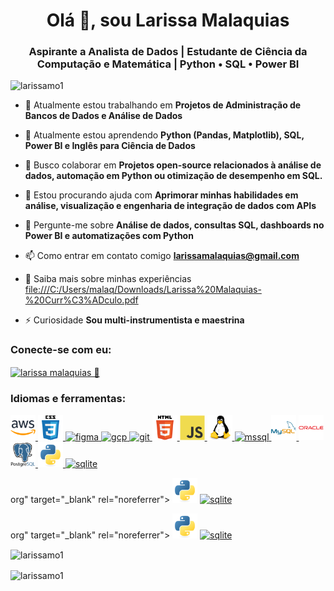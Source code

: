<h1 align="center">Olá 👋, sou Larissa Malaquias</h1>
<h3 align="center">Aspirante a Analista de Dados | Estudante de Ciência da Computação e Matemática | Python • SQL • Power BI</h3>

<p align="left"> <img src="https://komarev.com/ghpvc/?username=larissamo1&label=Profile%20views&color=0e75b6&style=flat" alt="larissamo1" /> </p>

- 🔭 Atualmente estou trabalhando em **Projetos de Administração de Bancos de Dados e Análise de Dados**

- 🌱 Atualmente estou aprendendo **Python (Pandas, Matplotlib), SQL, Power BI e Inglês para Ciência de Dados**

- 👯 Busco colaborar em **Projetos open-source relacionados à análise de dados, automação em Python ou otimização de desempenho em SQL.**

- 🤝 Estou procurando ajuda com **Aprimorar minhas habilidades em análise, visualização e engenharia de integração de dados com APIs**

- 💬 Pergunte-me sobre **Análise de dados, consultas SQL, dashboards no Power BI e automatizações com Python**

- 📫 Como entrar em contato comigo **larissamalaquias@gmail.com**

- 📄 Saiba mais sobre minhas experiências [file:///C:/Users/malaq/Downloads/Larissa%20Malaquias-%20Curr%C3%ADculo.pdf](file:///C:/Users/malaq/Downloads/Larissa%20Malaquias-%20Curr%C3%ADculo.pdf)

- ⚡ Curiosidade **Sou multi-instrumentista e maestrina**

<h3 align="left">Conecte-se com eu:</h3>
<p align="left">
<a href="https://linkedin.com/in/larissa malaquias 🎲" target="blank"><img align="center" src="https://raw.githubusercontent.com/rahuldkjain/github-profile-readme-generator/master/src/images/icons/Social/linked-in-alt.svg" alt="larissa malaquias 🎲" height="30" width="40" /></a>
</p>

<h3 align="left">Idiomas e ferramentas:</h3>
<p align="left"> <a href="https://aws.amazon.com" target="_blank" rel="noreferrer"> <img src="https://raw.githubusercontent.com/devicons/devicon/master/icons/amazonwebservices/amazonwebservices-original-wordmark.svg" alt="aws" width="40" height="40"/> </a> <a href="https://www.w3schools.com/css/" target="_blank" rel="noreferrer"> <img src="https://raw.githubusercontent.com/devicons/devicon/master/icons/css3/css3-original-wordmark.svg" alt="css3" width="40" height="40"/> </a> <a href="https://www.figma.com/" target="_blank" rel="noreferrer"> <img src="https://www.vectorlogo.zone/logos/figma/figma-icon.svg" alt="figma" width="40" height="40"/> </a> <a href="https://cloud.google.com" target="_blank" rel="noreferrer"> <img src="https://www.vectorlogo.zone/logos/google_cloud/google_cloud-icon.svg" alt="gcp" width="40" height="40"/> </a> <a href="https://git-scm.com/" target="_blank" rel="noreferrer"> <img src="https://www.vectorlogo.zone/logos/git-scm/git-scm-icon.svg" alt="git" width="40" height="40"/> </a> <a href="https://www.w3.org/html/" target="_blank" rel="noreferrer"> <img src="https://raw.githubusercontent.com/devicons/devicon/master/icons/html5/html5-original-wordmark.svg" alt="html5" width="40" height="40"/> </a> <a href="https://developer.mozilla.org/en-US/docs/Web/JavaScript" target="_blank" rel="noreferrer"> <img src="https://raw.githubusercontent.com/devicons/devicon/master/icons/javascript/javascript-original.svg" alt="javascript" width="40" height="40"/> </a> <a href="https://www.linux.org/" target="_blank" rel="noreferrer"> <img src="https://raw.githubusercontent.com/devicons/devicon/master/icons/linux/linux-original.svg" alt="linux" width="40" height="40"/> </a> <a href="https://www.microsoft.com/en-us/sql-server" target="_blank" rel="noreferrer"> <img src="https://www.svgrepo.com/show/303229/microsoft-sql-server-logo.svg" alt="mssql" width="40" height="40"/> </a> <a href="https://www.mysql.com/" target="_blank" rel="noreferrer"> <img src="https://raw.githubusercontent.com/devicons/devicon/master/icons/mysql/mysql-original-wordmark.svg" alt="mysql" width="40" height="40"/> </a> <a href="https://www.oracle.com/" target="_blank" rel="noreferrer"> <img src="https://raw.githubusercontent.com/devicons/devicon/master/icons/oracle/oracle-original.svg" alt="oracle" width="40" height="40"/> </a> <a href="https://www.postgresql.org" target="_blank" rel="noreferrer"> <img src="https://raw.githubusercontent.com/devicons/devicon/master/icons/postgresql/postgresql-original-wordmark.svg" alt="postgresql" width="40" height="40"/> </a> <a href="https://www.python.org" target="_blank" rel="noreferrer"> <img src="https://raw.githubusercontent.com/devicons/devicon/master/icons/python/python-original.svg" alt="python" width="40" height="40"/> </a> <a href="https://www.sqlite.org/" target="_blank" rel="noreferrer"> <img src="https://www.vectorlogo.zone/logos/sqlite/sqlite-icon.svg" alt="sqlite" largura="40" altura="40"/> </a> </p>org" target="_blank" rel="noreferrer"> <img src="https://raw.githubusercontent.com/devicons/devicon/master/icons/python/python-original.svg" alt="python" width="40" height="40"/> </a> <a href="https://www.sqlite.org/" target="_blank" rel="noreferrer"> <img src="https://www.vectorlogo.zone/logos/sqlite/sqlite-icon.svg" alt="sqlite" width="40" height="40"/> </a> </p>org" target="_blank" rel="noreferrer"> <img src="https://raw.githubusercontent.com/devicons/devicon/master/icons/python/python-original.svg" alt="python" width="40" height="40"/> </a> <a href="https://www.sqlite.org/" target="_blank" rel="noreferrer"> <img src="https://www.vectorlogo.zone/logos/sqlite/sqlite-icon.svg" alt="sqlite" width="40" height="40"/> </a> </p>

<p><img align="center" src="https://github-readme-stats.vercel.app/api/top-langs?username=larissamo1&show_icons=true&locale=en&layout=compact" alt="larissamo1" /></p>

<p><img align="center" src="https://github-readme-streak-stats.herokuapp.com/?user=larissamo1&" alt="larissamo1" /></p>
